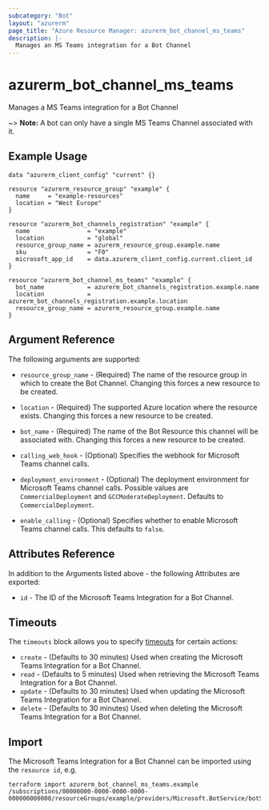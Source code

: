 ```yaml
---
subcategory: "Bot"
layout: "azurerm"
page_title: "Azure Resource Manager: azurerm_bot_channel_ms_teams"
description: |-
  Manages an MS Teams integration for a Bot Channel
---
```


# azurerm_bot_channel_ms_teams

Manages a MS Teams integration for a Bot Channel

~> **Note:** A bot can only have a single MS Teams Channel associated with it.

## Example Usage

```hcl
data "azurerm_client_config" "current" {}

resource "azurerm_resource_group" "example" {
  name     = "example-resources"
  location = "West Europe"
}

resource "azurerm_bot_channels_registration" "example" {
  name                = "example"
  location            = "global"
  resource_group_name = azurerm_resource_group.example.name
  sku                 = "F0"
  microsoft_app_id    = data.azurerm_client_config.current.client_id
}

resource "azurerm_bot_channel_ms_teams" "example" {
  bot_name            = azurerm_bot_channels_registration.example.name
  location            = azurerm_bot_channels_registration.example.location
  resource_group_name = azurerm_resource_group.example.name
}
```

## Argument Reference

The following arguments are supported:

* `resource_group_name` - (Required) The name of the resource group in which to create the Bot Channel. Changing this forces a new resource to be created.

* `location` - (Required) The supported Azure location where the resource exists. Changing this forces a new resource to be created.

* `bot_name` - (Required) The name of the Bot Resource this channel will be associated with. Changing this forces a new resource to be created.

* `calling_web_hook` - (Optional) Specifies the webhook for Microsoft Teams channel calls.

* `deployment_environment` - (Optional) The deployment environment for Microsoft Teams channel calls. Possible values are `CommercialDeployment` and `GCCModerateDeployment`. Defaults to `CommercialDeployment`.

* `enable_calling` - (Optional) Specifies whether to enable Microsoft Teams channel calls. This defaults to `false`.

## Attributes Reference

In addition to the Arguments listed above - the following Attributes are exported:

* `id` - The ID of the Microsoft Teams Integration for a Bot Channel.

## Timeouts

The `timeouts` block allows you to specify [timeouts](https://www.terraform.io/language/resources/syntax#operation-timeouts) for certain actions:

* `create` - (Defaults to 30 minutes) Used when creating the Microsoft Teams Integration for a Bot Channel.
* `read` - (Defaults to 5 minutes) Used when retrieving the Microsoft Teams Integration for a Bot Channel.
* `update` - (Defaults to 30 minutes) Used when updating the Microsoft Teams Integration for a Bot Channel.
* `delete` - (Defaults to 30 minutes) Used when deleting the Microsoft Teams Integration for a Bot Channel.

## Import

The Microsoft Teams Integration for a Bot Channel can be imported using the `resource id`, e.g.

```shell
terraform import azurerm_bot_channel_ms_teams.example /subscriptions/00000000-0000-0000-0000-000000000000/resourceGroups/example/providers/Microsoft.BotService/botServices/example/channels/MsTeamsChannel
```
